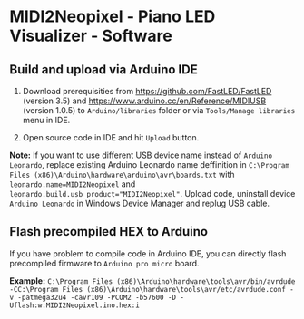 # MIDI2Neopixel - Piano LED Visualizer - Software

## Build and upload via Arduino IDE

1. Download prerequisities from https://github.com/FastLED/FastLED (version 3.5) and https://www.arduino.cc/en/Reference/MIDIUSB (version 1.0.5) to `Arduino/libraries` folder or via `Tools/Manage libraries` menu in IDE. 

2. Open source code in IDE and hit `Upload` button.

**Note:** If you want to use different USB device name instead of `Arduino Leonardo`, replace existing Arduino Leonardo name deffinition in `C:\Program Files (x86)\Arduino\hardware\arduino\avr\boards.txt` with `leonardo.name=MIDI2Neopixel` and `leonardo.build.usb_product="MIDI2Neopixel"`. Upload code, uninstall device `Arduino Leonardo` in Windows Device Manager and replug USB cable.


## Flash precompiled HEX to Arduino

If you have problem to compile code in Arduino IDE, you can directly flash precompiled firmware to `Arduino pro micro` board.

**Example:** `C:\Program Files (x86)\Arduino\hardware\tools\avr/bin/avrdude -CC:\Program Files (x86)\Arduino\hardware\tools\avr/etc/avrdude.conf -v -patmega32u4 -cavr109 -PCOM2 -b57600 -D -Uflash:w:MIDI2Neopixel.ino.hex:i`



